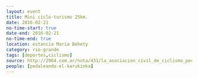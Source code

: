 ```yaml
---
layout: event 
title: Mini ciclo-turismo 25km.
date: 2016-02-21
no-time-start: true
date-end: 2016-02-21
no-time-end: true
location: estancia María Behety
category: rio-grande
tags: [deportes,ciclismo]
source: http://2964.com.ar/nota/431/la_asociacion_civil_de_ciclismo_pedaleando_el_karukinka_hizo_su_presentacion_oficial
people: [pedaleando-el-karukinka]
---
```

